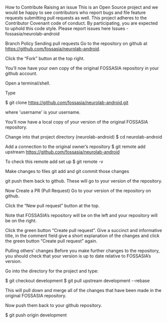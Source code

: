 How to Contribute
Raising an issue
This is an Open Source project and we would be happy to see contributors who report bugs and file feature requests submitting pull requests as well. This project adheres to the Contributor Covenant code of conduct. By participating, you are expected to uphold this code style. Please report issues here Issues - fossasia/neurolab-android

Branch Policy
Sending pull requests
Go to the repository on github at https://github.com/fossasia/neurolab-android.

Click the “Fork” button at the top right.

You’ll now have your own copy of the original FOSSASIA repository in your github account.

Open a terminal/shell.

Type

$ git clone https://github.com/fossasia/neurolab-android.git

where 'username' is your username.

You’ll now have a local copy of your version of the original FOSSASIA repository.

Change into that project directory (neurolab-android)
$ cd neurolab-android

Add a connection to the original owner’s repository
$ git remote add upstream https://github.com/fossasia/neurolab-android

To check this remote add set up
$ git remote -v

Make changes to files
git add and git commit those changes

git push them back to github. These will go to your version of the repository.

Now Create a PR (Pull Request)
Go to your version of the repository on github.

Click the “New pull request” button at the top.

Note that FOSSASIA’s repository will be on the left and your repository will be on the right.

Click the green button “Create pull request”. Give a succinct and informative title, in the comment field give a short explanation of the changes and click the green button “Create pull request” again.

Pulling others’ changes
Before you make further changes to the repository, you should check that your version is up to date relative to FOSSASIA’s version.

Go into the directory for the project and type:

$ git checkout development $ git pull upstream development --rebase

This will pull down and merge all of the changes that have been made in the original FOSSASIA repository.

Now push them back to your github repository.

$ git push origin development
